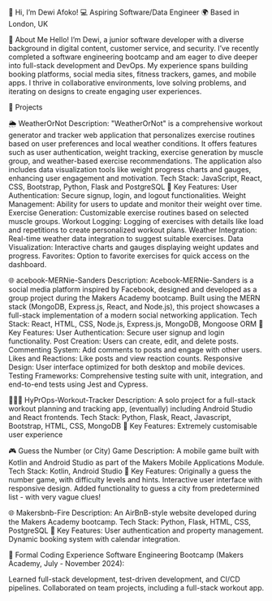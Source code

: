 
👋 Hi, I’m Dewi Afoko!
💻 Aspiring Software/Data Engineer
🌍 Based in London, UK

🚀 About Me
Hello! I’m Dewi, a junior software developer with a diverse background in digital content, customer service, and security. I’ve recently completed a software engineering bootcamp and am eager to dive deeper into full-stack development and DevOps. My experience spans building booking platforms, social media sites, fitness trackers, games, and mobile apps. I thrive in collaborative environments, love solving problems, and iterating on designs to create engaging user experiences.

💼 Projects

🌦️ WeatherOrNot
Description: "WeatherOrNot" is a comprehensive workout generator and tracker web application that personalizes exercise routines based on user preferences and local weather conditions. It offers features such as user authentication, weight tracking, exercise generation by muscle group, and weather-based exercise recommendations. The application also includes data visualization tools like weight progress charts and gauges, enhancing user engagement and motivation.
Tech Stack: JavaScript, React, CSS, Bootstrap, Python, Flask and PostgreSQL
📌 Key Features:
User Authentication: Secure signup, login, and logout functionalities.
Weight Management: Ability for users to update and monitor their weight over time.
Exercise Generation: Customizable exercise routines based on selected muscle groups.
Workout Logging: Logging of exercises with details like load and repetitions to create personalized workout plans.
Weather Integration: Real-time weather data integration to suggest suitable exercises.
Data Visualization: Interactive charts and gauges displaying weight updates and progress.
Favorites: Option to favorite exercises for quick access on the dashboard.

🌐 acebook-MERNie-Sanders
Description: Acebook-MERNie-Sanders is a social media platform inspired by Facebook, designed and developed as a group project during the Makers Academy bootcamp. Built using the MERN stack (MongoDB, Express.js, React, and Node.js), this project showcases a full-stack implementation of a modern social networking application.
Tech Stack: React, HTML, CSS, Node.js, Express.js, MongoDB, Mongoose ORM
📌 Key Features:
User Authentication: Secure user signup and login functionality.
Post Creation: Users can create, edit, and delete posts.
Commenting System: Add comments to posts and engage with other users.
Likes and Reactions: Like posts and view reaction counts.
Responsive Design: User interface optimized for both desktop and mobile devices.
Testing Frameworks: Comprehensive testing suite with unit, integration, and end-to-end tests using Jest and Cypress.

🏋🏽‍♂️ HyPrOps-Workout-Tracker
Description: A solo project for a full-stack workout planning and tracking app, (eventually) including Android Studio and React frontends.
Tech Stack: Python, Flask, React, Javascript, Bootstrap, HTML, CSS, MongoDB
📌 Key Features:
Extremely customisable user experience

🎮 Guess the Number (or City) Game
Description: A mobile game built with Kotlin and Android Studio as part of the Makers Mobile Applications Module.
Tech Stack: Kotlin, Android Studio
📌 Key Features:
Originally a guess the number game, with difficulty levels and hints.
Interactive user interface with responsive design.
Added functionality to guess a city from predetermined list - with very vague clues!

🌐 Makersbnb-Fire
Description: An AirBnB-style website developed during the Makers Academy bootcamp.
Tech Stack: Python, Flask, HTML, CSS, PostgreSQL
📌 Key Features:
User authentication and property management.
Dynamic booking system with calendar integration.


🌟 Formal Coding Experience
Software Engineering Bootcamp (Makers Academy, July - November 2024):

Learned full-stack development, test-driven development, and CI/CD pipelines.
Collaborated on team projects, including a full-stack workout app.


<!---
Dewi-Afoko/Dewi-Afoko is a ✨ special ✨ repository because its `README.md` (this file) appears on your GitHub profile.
You can click the Preview link to take a look at your changes.
--->
